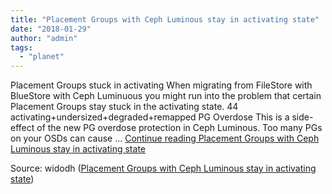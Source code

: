 ```yaml
---
title: "Placement Groups with Ceph Luminous stay in activating state"
date: "2018-01-29"
author: "admin"
tags: 
  - "planet"
---
```


Placement Groups stuck in activating When migrating from FileStore with BlueStore with Ceph Luminuous you might run into the problem that certain Placement Groups stay stuck in the activating state. 44 activating+undersized+degraded+remapped PG Overdose This is a side-effect of the new PG overdose protection in Ceph Luminous. Too many PGs on your OSDs can cause … [Continue reading Placement Groups with Ceph Luminous stay in activating state](https://blog.widodh.nl/2018/01/placement-groups-with-ceph-luminous-stay-in-activating-state/)

Source: widodh ([Placement Groups with Ceph Luminous stay in activating state](https://blog.widodh.nl/2018/01/placement-groups-with-ceph-luminous-stay-in-activating-state/))
